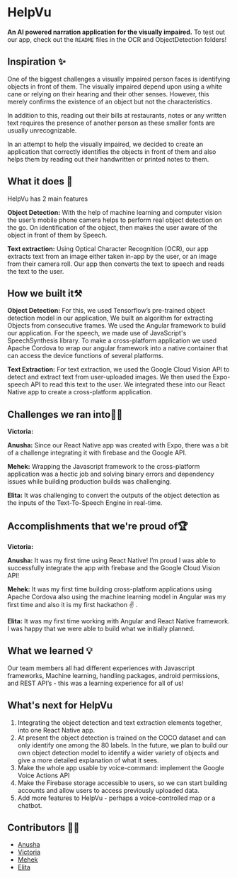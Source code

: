 # HelpVu
**An AI powered narration application for the visually impaired.**
To test out our app, check out the `README` files in the OCR and ObjectDetection folders!

## Inspiration ✨

One of the biggest challenges a visually impaired person faces is identifying objects in front of them. The visually impaired depend upon using a white cane or relying on their hearing and their other senses. However, this merely confirms the existence of an object but not the characteristics.

In addition to this, reading out their bills at restaurants, notes or any written text requires the presence of another person as these smaller fonts are usually unrecognizable.

In an attempt to help the visually impaired, we decided to create an application that correctly identifies the objects in front of them and also helps them by reading out their handwritten or printed notes to them.

## What it does 🤔

HelpVu has 2 main features

**Object Detection:**  With the help of machine learning and computer vision the user’s mobile phone camera helps to perform real object detection on the go. On identification of the object, then makes the user aware of the object in front of them by Speech.

**Text extraction:** Using Optical Character Recognition (OCR), our app extracts text from an image either taken in-app by the user, or an image from their camera roll. Our app then converts the text to speech and reads the text to the user.

## How we built it⚒️

**Object Detection:**
For this, we used Tensorflow’s pre-trained object detection model in our application, We built an algorithm for extracting Objects from consecutive frames. We used the Angular framework to build our application. For the speech, we made use of JavaScript's SpeechSynthesis library. To make a cross-platform application we used Apache Cordova to wrap our angular framework into a native container that can access the device functions of several platforms.

**Text Extraction:**
For text extraction, we used the Google Cloud Vision API to detect and extract text from user-uploaded images. We then used the Expo-speech API to read this text to the user. We integrated these into our React Native app to create a cross-platform application.

## Challenges we ran into🕵️‍♀️

**Victoria:**

**Anusha:** Since our React Native app was created with Expo, there was a bit of a challenge integrating it with firebase and the Google API.

**Mehek:** Wrapping the Javascript framework to the cross-platform application was a hectic job and solving binary errors and dependency issues while building production builds was challenging.

**Elita:** It was challenging to convert the outputs of the object detection as the inputs of the Text-To-Speech Engine in real-time. 

## Accomplishments that we're proud of🏆

**Victoria:**

**Anusha:** It was my first time using React Native! I’m proud I was able to successfully integrate the app with firebase and the Google Cloud Vision API!

**Mehek:** It was my first time building cross-platform applications using Apache Cordova also using the machine learning model in Angular was my first time and also it is my first hackathon ✌️ .

**Elita:** It was my first time working with Angular and React Native framework. I was happy that we were able to build what we initially planned.

## What we learned 💡
Our team members all had different experiences with Javascript frameworks, Machine learning, handling packages, android permissions, and REST API’s  - this was a learning experience for all of us!

## What's next for HelpVu
1. Integrating the object detection and text extraction elements together, into one React Native app. 
2. At present the object detection is trained on the COCO dataset and can only identify one among the 80 labels. In the future, we plan to build our own object detection model to identify a wider variety of objects and give a more detailed explanation of what it sees.
3. Make the whole app usable by voice-command: implement the Google Voice Actions API
4. Make the Firebase storage accessible to users, so we can start building accounts and allow users to access previously uploaded data.
5. Add more features to HelpVu - perhaps a voice-controlled map or a chatbot.

## Contributors 👩‍💻
- [Anusha](https://github.com/qrst07)
- [Victoria](https://github.com/victoriarwang)
- [Mehek](https://github.com/mehekmaley)
- [Elita](https://github.com/ELITA04)


